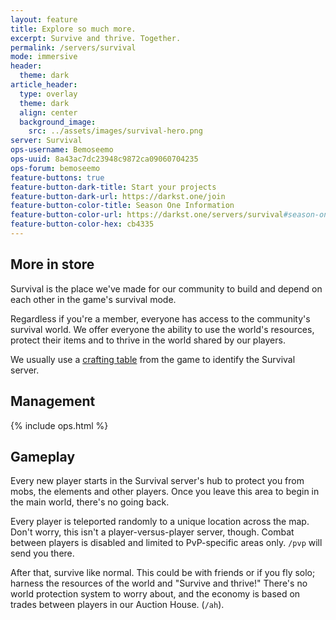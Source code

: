 ```yaml
---
layout: feature
title: Explore so much more.
excerpt: Survive and thrive. Together.
permalink: /servers/survival
mode: immersive
header:
  theme: dark
article_header:
  type: overlay
  theme: dark
  align: center
  background_image:
    src: ../assets/images/survival-hero.png
server: Survival
ops-username: Bemoseemo
ops-uuid: 8a43ac7dc23948c9872ca09060704235
ops-forum: bemoseemo
feature-buttons: true
feature-button-dark-title: Start your projects
feature-button-dark-url: https://darkst.one/join
feature-button-color-title: Season One Information
feature-button-color-url: https://darkst.one/servers/survival#season-one
feature-button-color-hex: cb4335
---
```


## More in store
Survival is the place we've made for our community to build and depend on each other in the game's survival mode.

Regardless if you're a member, everyone has access to the community's survival world. We offer everyone the ability to use the world's resources, protect their items and to thrive in the world shared by our players.

We usually use a [crafting table](https://minecraft.gamepedia.com/Crafting_Table) from the game to identify the Survival server.

## Management
<div class="ops-section">
  {% include ops.html %}
</div>

## Gameplay
Every new player starts in the Survival server's hub to protect you from mobs, the elements and other players. Once you leave this area to begin in the main world, there's no going back.

Every player is teleported randomly to a unique location across the map. Don't worry, this isn't a player-versus-player server, though. Combat between players is disabled and limited to PvP-specific areas only. `/pvp` will send you there.

After that, survive like normal. This could be with friends or if you fly solo; harness the resources of the world and "Survive and thrive!" There's no world protection system to worry about, and the economy is based on trades between players in our Auction House. (`/ah`).
